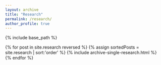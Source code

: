 ```yaml
---
layout: archive
title: "Research"
permalink: /research/
author_profile: true
---
```

{% include base_path %}

{% for post in site.research reversed %} {% assign sortedPosts = site.research | sort:'order' %}
{% include archive-single-research.html %} {% endfor %}

